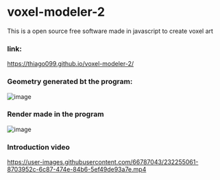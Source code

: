 # voxel-modeler-2

This is a open source free software made in javascript to create voxel art

### link:
https://thiago099.github.io/voxel-modeler-2/


###  Geometry generated bt the program:
![image](https://user-images.githubusercontent.com/66787043/232254783-a9b18321-90eb-4ee2-92a9-3b2e068788ac.png)
### Render made in the program
![image](https://user-images.githubusercontent.com/66787043/232255142-7fc1cbec-a046-49e5-8e10-f5aacf7d2467.png)


### Introduction video


https://user-images.githubusercontent.com/66787043/232255061-8703952c-6c87-474e-84b6-5ef49de93a7e.mp4
